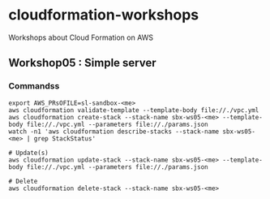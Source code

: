 # cloudformation-workshops
Workshops about Cloud Formation on AWS

## Workshop05 : Simple server

### Commandss
```
export AWS_PRsOFILE=sl-sandbox-<me>
aws cloudformation validate-template --template-body file://./vpc.yml
aws cloudformation create-stack --stack-name sbx-ws05-<me> --template-body file://./vpc.yml --parameters file://./params.json
watch -n1 'aws cloudformation describe-stacks --stack-name sbx-ws05-<me> | grep StackStatus'

# Update(s)
aws cloudformation update-stack --stack-name sbx-ws05-<me> --template-body file://./vpc.yml --parameters file://./params.json

# Delete
aws cloudformation delete-stack --stack-name sbx-ws05-<me>
```
